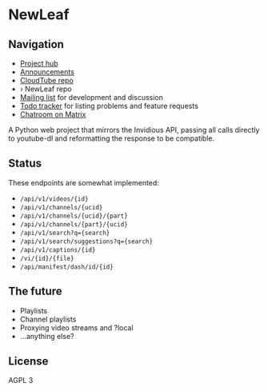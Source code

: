 # NewLeaf

## Navigation

- [Project hub][hub]
- [Announcements][announce]
- [CloudTube repo][cloudtube]
- › NewLeaf repo
- [Mailing list][list] for development and discussion
- [Todo tracker][todo] for listing problems and feature requests
- [Chatroom on Matrix][matrix]

A Python web project that mirrors the Invidious API, passing all calls
directly to youtube-dl and reformatting the response to be compatible.

## Status

These endpoints are somewhat implemented:

- `/api/v1/videos/{id}`
- `/api/v1/channels/{ucid}`
- `/api/v1/channels/{ucid}/{part}`
- `/api/v1/channels/{part}/{ucid}`
- `/api/v1/search?q={search}`
- `/api/v1/search/suggestions?q={search}`
- `/api/v1/captions/{id}`
- `/vi/{id}/{file}`
- `/api/manifest/dash/id/{id}`

## The future

- Playlists
- Channel playlists
- Proxying video streams and ?local
- ...anything else?

## License

AGPL 3

[hub]: https://sr.ht/~cadence/tube/
[announce]: https://lists.sr.ht/~cadence/tube-announce
[cloudtube]: https://git.sr.ht/~cadence/cloudtube
[newleaf]: https://git.sr.ht/~cadence/NewLeaf
[list]: https://lists.sr.ht/~cadence/tube-devel
[todo]: https://todo.sr.ht/~cadence/tube
[matrix]: https://matrix.to/#/#cloudtube:cadence.moe
